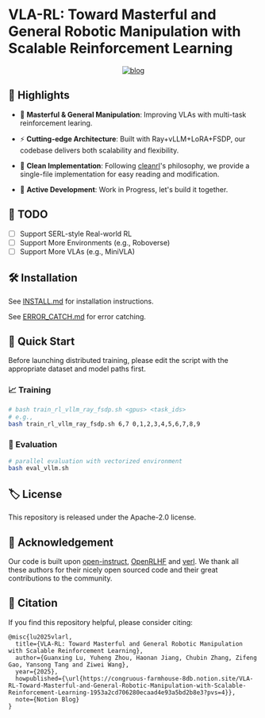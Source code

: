 # VLA-RL: Toward Masterful and General Robotic Manipulation with Scalable Reinforcement Learning

<div align="center">

[![blog](https://img.shields.io/badge/Notion-000000?style=for-the-badge&logo=notion&logoColor=white)](https://congruous-farmhouse-8db.notion.site/VLA-RL-Toward-Masterful-and-General-Robotic-Manipulation-with-Scalable-Reinforcement-Learning-1953a2cd706280ecaad4e93a5bd2b8e3?pvs=4)

</div>

## 🌟 Highlights

- 🎯 **Masterful & General Manipulation**: Improving VLAs with multi-task reinforcement learing.

- ⚡️ **Cutting-edge Architecture**: Built with Ray+vLLM+LoRA+FSDP, our codebase delivers both scalability and flexibility.

- 📝 **Clean Implementation**: Following [cleanrl](https://github.com/vwxyzjn/cleanrl)'s philosophy, we provide a single-file implementation for easy reading and modification.

- 🚧 **Active Development**: Work in Progress, let's build it together.

## 📝 TODO
- [ ] Support SERL-style Real-world RL
- [ ] Support More Environments (e.g., Roboverse)
- [ ] Support More VLAs (e.g., MiniVLA)

## 🛠️ Installation

See [INSTALL.md](docs/INSTALL.md) for installation instructions. 

See [ERROR_CATCH.md](docs/ERROR_CATCH.md) for error catching.

## 🚀 Quick Start

Before launching distributed training, please edit the script with the appropriate dataset and model paths first.

### 📈 Training

```bash
# bash train_rl_vllm_ray_fsdp.sh <gpus> <task_ids>
# e.g., 
bash train_rl_vllm_ray_fsdp.sh 6,7 0,1,2,3,4,5,6,7,8,9
```

### 🧪 Evaluation

```bash
# parallel evaluation with vectorized environment
bash eval_vllm.sh
```

## 🏷️ License
This repository is released under the Apache-2.0 license.

## 🙏 Acknowledgement

Our code is built upon [open-instruct](https://github.com/allenai/open-instruct), [OpenRLHF](https://github.com/OpenRLHF/OpenRLHF) and [verl](https://github.com/volcengine/verl). We thank all these authors for their nicely open sourced code and their great contributions to the community.

## 🥰 Citation
If you find this repository helpful, please consider citing:

```
@misc{lu2025vlarl,
  title={VLA-RL: Toward Masterful and General Robotic Manipulation with Scalable Reinforcement Learning},
  author={Guanxing Lu, Yuheng Zhou, Haonan Jiang, Chubin Zhang, Zifeng Gao, Yansong Tang and Ziwei Wang},
  year={2025},
  howpublished={\url{https://congruous-farmhouse-8db.notion.site/VLA-RL-Toward-Masterful-and-General-Robotic-Manipulation-with-Scalable-Reinforcement-Learning-1953a2cd706280ecaad4e93a5bd2b8e3?pvs=4}},
  note={Notion Blog}
}
```
